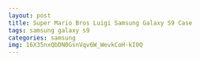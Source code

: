 ```yaml
---
layout: post
title: Super Mario Bros Luigi Samsung Galaxy S9 Case
tags: samsung galaxy s9
categories: samsung
img: 16X35nxQbDN0GsnVqv6W_WevkCoH-kI0Q
---
```


